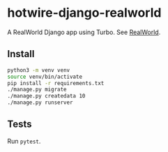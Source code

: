 # hotwire-django-realworld

A RealWorld Django app using Turbo. See [RealWorld](https://github.com/gothinkster/realworld).

## Install

```bash
python3 -m venv venv
source venv/bin/activate
pip install -r requirements.txt
./manage.py migrate
./manage.py createdata 10
./manage.py runserver
```

## Tests

Run `pytest`.

